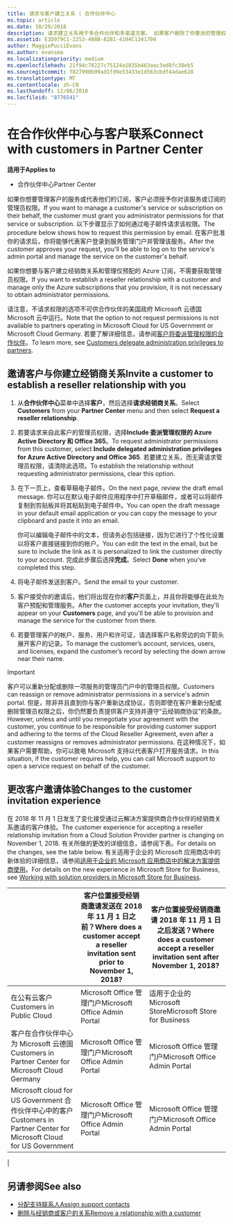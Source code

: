 ```yaml
---
title: 请求与客户建立关系 | 合作伙伴中心
ms.topic: article
ms.date: 10/29/2018
description: 请求建立关系用于多合作伙伴和多渠道方案。 如果客户删除了你委派的管理权限，并且你需要恢复它们才可以提供预配或支持，请求建立关系也十分有用。
ms.assetid: E3D979C1-2253-408B-82B1-4104C1341704
author: MaggiePucciEvans
ms.author: evansma
ms.localizationpriority: medium
ms.openlocfilehash: 21f94c78227c75124a1835b463aac3ad8fc38eb5
ms.sourcegitcommit: f827990b99ad1fd9e53433e1d563cbdf4adae628
ms.translationtype: MT
ms.contentlocale: zh-CN
ms.lasthandoff: 12/06/2018
ms.locfileid: "8776541"
---
```

# <a name="connect-with-customers-in-partner-center"></a><span data-ttu-id="1d5fb-104">在合作伙伴中心与客户联系</span><span class="sxs-lookup"><span data-stu-id="1d5fb-104">Connect with customers in Partner Center</span></span>

**<span data-ttu-id="1d5fb-105">适用于</span><span class="sxs-lookup"><span data-stu-id="1d5fb-105">Applies to</span></span>**

-  <span data-ttu-id="1d5fb-106">合作伙伴中心</span><span class="sxs-lookup"><span data-stu-id="1d5fb-106">Partner Center</span></span>

<span data-ttu-id="1d5fb-107">如果你想要管理客户的服务或代表他们的订阅，客户必须授予你对该服务或订阅的管理员权限。</span><span class="sxs-lookup"><span data-stu-id="1d5fb-107">If you want to manage a customer's service or subscription on their behalf, the customer must grant you administrator permissions for that service or subscription.</span></span> <span data-ttu-id="1d5fb-108">以下步骤显示了如何通过电子邮件请求该权限。</span><span class="sxs-lookup"><span data-stu-id="1d5fb-108">The procedure below shows how to request this permission by email.</span></span> <span data-ttu-id="1d5fb-109">在客户批准你的请求后，你将能够代表客户登录到服务管理门户并管理该服务。</span><span class="sxs-lookup"><span data-stu-id="1d5fb-109">After the customer approves your request, you'll be able to log on to the service's admin portal and manage the service on the customer's behalf.</span></span>

<span data-ttu-id="1d5fb-110">如果你想要与客户建立经销商关系和管理仅预配的 Azure 订阅，不需要获取管理员权限。</span><span class="sxs-lookup"><span data-stu-id="1d5fb-110">If you want to establish a reseller relationship with a customer and manage only the Azure subscriptions that you provision, it is not necessary to obtain administrator permissions.</span></span>

<span data-ttu-id="1d5fb-111">请注意，不请求权限的选项不可供合作伙伴的美国政府 Microsoft 云德国 Microsoft 云中运行。</span><span class="sxs-lookup"><span data-stu-id="1d5fb-111">Note that the option to not request permissions is not available to partners operating in Microsoft Cloud for US Government or Microsoft Cloud Germany.</span></span> <span data-ttu-id="1d5fb-112">若要了解详细信息，请参阅[客户将委派管理权限的合作伙伴](https://docs.microsoft.com/en-us/partner-center/customers_revoke_admin_privileges)。</span><span class="sxs-lookup"><span data-stu-id="1d5fb-112">To learn more, see [Customers delegate administration privileges to partners](https://docs.microsoft.com/en-us/partner-center/customers_revoke_admin_privileges).</span></span>


## <a name="invite-a-customer-to-establish-a-reseller-relationship-with-you"></a><span data-ttu-id="1d5fb-113">邀请客户与你建立经销商关系</span><span class="sxs-lookup"><span data-stu-id="1d5fb-113">Invite a customer to establish a reseller relationship with you</span></span>

1.  <span data-ttu-id="1d5fb-114">从**合作伙伴中心**菜单中选择**客户**，然后选择**请求经销商关系**。</span><span class="sxs-lookup"><span data-stu-id="1d5fb-114">Select **Customers** from your **Partner Center** menu and then select **Request a reseller relationship**.</span></span>

2.  <span data-ttu-id="1d5fb-115">若要请求来自此客户的管理员权限，选择**Include 委派管理权限的 Azure Active Directory 和 Office 365**。</span><span class="sxs-lookup"><span data-stu-id="1d5fb-115">To request administrator permissions from this customer, select **Include delegated administration privileges for Azure Active Directory and Office 365**.</span></span> <span data-ttu-id="1d5fb-116">若要建立关系，而无需请求管理员权限，请清除此选项。</span><span class="sxs-lookup"><span data-stu-id="1d5fb-116">To establish the relationship without requesting administrator permissions, clear this option.</span></span> 

3.  <span data-ttu-id="1d5fb-117">在下一页上，查看草稿电子邮件。</span><span class="sxs-lookup"><span data-stu-id="1d5fb-117">On the next page, review the draft email message.</span></span> <span data-ttu-id="1d5fb-118">你可以在默认电子邮件应用程序中打开草稿邮件，或者可以将邮件复制到剪贴板并将其粘贴到电子邮件中。</span><span class="sxs-lookup"><span data-stu-id="1d5fb-118">You can open the draft message in your default email application or you can copy the message to your clipboard and paste it into an email.</span></span> 

    <span data-ttu-id="1d5fb-119">你可以编辑电子邮件中的文本，但请务必包括链接，因为它进行了个性化设置以将客户直接链接到你的帐户。</span><span class="sxs-lookup"><span data-stu-id="1d5fb-119">You can edit the text in the email, but be sure to include the link as it is personalized to link the customer directly to your account.</span></span> <span data-ttu-id="1d5fb-120">完成此步骤后选择**完成**。</span><span class="sxs-lookup"><span data-stu-id="1d5fb-120">Select **Done** when you’ve completed this step.</span></span>

3.  <span data-ttu-id="1d5fb-121">将电子邮件发送到客户。</span><span class="sxs-lookup"><span data-stu-id="1d5fb-121">Send the email to your customer.</span></span>

5.  <span data-ttu-id="1d5fb-122">客户接受你的邀请后，他们将出现在你的**客户**页面上，并且你将能够在此处为客户预配和管理服务。</span><span class="sxs-lookup"><span data-stu-id="1d5fb-122">After the customer accepts your invitation, they'll appear on your **Customers** page, and you'll be able to provision and manage the service for the customer from there.</span></span>

 
6.  <span data-ttu-id="1d5fb-123">若要管理客户的帐户、服务、用户和许可证，请选择客户名称旁边的向下箭头展开客户的记录。</span><span class="sxs-lookup"><span data-stu-id="1d5fb-123">To manage the customer’s account, services, users, and licenses, expand the customer’s record by selecting the down arrow near their name.</span></span>


> [!IMPORTANT]  
> <span data-ttu-id="1d5fb-124">客户可以重新分配或删除一项服务的管理员门户中的管理员权限。</span><span class="sxs-lookup"><span data-stu-id="1d5fb-124">Customers can reassign or remove administrator permissions in a service's admin portal.</span></span> <span data-ttu-id="1d5fb-125">但是，除非并且直到你与客户重新达成协议，否则即使在客户重新分配或删除管理员权限之后，你仍然要负责提供客户支持并遵守“云经销商协议”的条款。</span><span class="sxs-lookup"><span data-stu-id="1d5fb-125">However, unless and until you renegotiate your agreement with the customer, you continue to be responsible for providing customer support and adhering to the terms of the Cloud Reseller Agreement, even after a customer reassigns or removes administrator permissions.</span></span> <span data-ttu-id="1d5fb-126">在这种情况下，如果客户需要帮助，你可以致电 Microsoft 支持以代表客户打开服务请求。</span><span class="sxs-lookup"><span data-stu-id="1d5fb-126">In this situation, if the customer requires help, you can call Microsoft support to open a service request on behalf of the customer.</span></span>

## <a name="changes-to-the-customer-invitation-experience"></a><span data-ttu-id="1d5fb-127">更改客户邀请体验</span><span class="sxs-lookup"><span data-stu-id="1d5fb-127">Changes to the customer invitation experience</span></span>

<span data-ttu-id="1d5fb-128">在 2018 年 11 月 1 日发生了变化接受通过云解决方案提供商合作伙伴的经销商关系邀请的客户体验。</span><span class="sxs-lookup"><span data-stu-id="1d5fb-128">The customer experience for accepting a reseller relationship invitation from a Cloud Solution Provider partner is changing on November 1, 2018.</span></span> <span data-ttu-id="1d5fb-129">有关所做的更改的详细信息，请参阅下表。</span><span class="sxs-lookup"><span data-stu-id="1d5fb-129">For details on the changes, see the table below.</span></span> <span data-ttu-id="1d5fb-130">有关适用于企业的 Microsoft 应用商店中的新体验的详细信息，请参阅[适用于企业的 Microsoft 应用商店中的解决方案提供商使用](https://docs.microsoft.com/en-us/microsoft-store/work-with-partner-microsoft-store-business)。</span><span class="sxs-lookup"><span data-stu-id="1d5fb-130">For details on the new experience in Microsoft Store for Business, see [Working with solution providers in Microsoft Store for Business](https://docs.microsoft.com/en-us/microsoft-store/work-with-partner-microsoft-store-business).</span></span>

|  | <span data-ttu-id="1d5fb-131">客户位置接受经销商邀请发送在 2018 年 11 月 1 日之前？</span><span class="sxs-lookup"><span data-stu-id="1d5fb-131">Where does a customer accept a reseller invitation sent prior to November 1, 2018?</span></span> | <span data-ttu-id="1d5fb-132">客户位置接受经销商邀请 2018 年 11 月 1 日之后发送？</span><span class="sxs-lookup"><span data-stu-id="1d5fb-132">Where does a customer accept a reseller invitation sent after November 1, 2018?</span></span> |
|---------|---------|---------
| <span data-ttu-id="1d5fb-133">在公有云客户</span><span class="sxs-lookup"><span data-stu-id="1d5fb-133">Customers in Public Cloud</span></span> | <span data-ttu-id="1d5fb-134">Microsoft Office 管理门户</span><span class="sxs-lookup"><span data-stu-id="1d5fb-134">Microsoft Office Admin Portal</span></span> | <span data-ttu-id="1d5fb-135">适用于企业的 Microsoft Store</span><span class="sxs-lookup"><span data-stu-id="1d5fb-135">Microsoft Store for Business</span></span> |
| <span data-ttu-id="1d5fb-136">客户在合作伙伴中心为 Microsoft 云德国</span><span class="sxs-lookup"><span data-stu-id="1d5fb-136">Customers in Partner Center for Microsoft Cloud Germany</span></span> | <span data-ttu-id="1d5fb-137">Microsoft Office 管理门户</span><span class="sxs-lookup"><span data-stu-id="1d5fb-137">Microsoft Office Admin Portal</span></span> | <span data-ttu-id="1d5fb-138">Microsoft Office 管理门户</span><span class="sxs-lookup"><span data-stu-id="1d5fb-138">Microsoft Office Admin Portal</span></span> |
| <span data-ttu-id="1d5fb-139">Microsoft cloud for US Government 合作伙伴中心中的客户</span><span class="sxs-lookup"><span data-stu-id="1d5fb-139">Customers in Partner Center for Microsoft Cloud for US Government</span></span> | <span data-ttu-id="1d5fb-140">Microsoft Office 管理门户</span><span class="sxs-lookup"><span data-stu-id="1d5fb-140">Microsoft Office Admin Portal</span></span> | <span data-ttu-id="1d5fb-141">Microsoft Office 管理门户</span><span class="sxs-lookup"><span data-stu-id="1d5fb-141">Microsoft Office Admin Portal</span></span> |
|

## <a name="see-also"></a><span data-ttu-id="1d5fb-142">另请参阅</span><span class="sxs-lookup"><span data-stu-id="1d5fb-142">See also</span></span>

- [<span data-ttu-id="1d5fb-143">分配支持联系人</span><span class="sxs-lookup"><span data-stu-id="1d5fb-143">Assign support contacts</span></span>](assign-support-contacts.md)
- [<span data-ttu-id="1d5fb-144">删除与经销商或客户的关系</span><span class="sxs-lookup"><span data-stu-id="1d5fb-144">Remove a relationship with a customer</span></span>](remove-a-relationship.md)